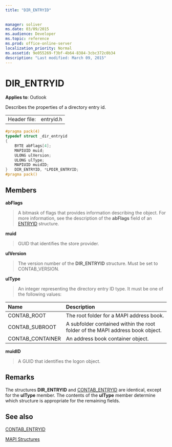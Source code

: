 ```yaml
---
title: "DIR_ENTRYID"
 
 
manager: soliver
ms.date: 03/09/2015
ms.audience: Developer
ms.topic: reference
ms.prod: office-online-server
localization_priority: Normal
ms.assetid: 9e055269-f3bf-4b64-8384-3cbc372c0b34
description: "Last modified: March 09, 2015"
---
```


# DIR_ENTRYID

  
  
**Applies to**: Outlook 
  
Describes the properties of a directory entry id.
  
|||
|:-----|:-----|
|Header file:  <br/> |entryid.h  <br/> |
   
```cpp
#pragma pack(4)
typedef struct _dir_entryid
{
    BYTE abFlags[4]; 
    MAPIUID muid; 
    ULONG ulVersion; 
    ULONG ulType; 
    MAPIUID muidID; 
}   DIR_ENTRYID, *LPDIR_ENTRYID; 
#pragma pack()
```

## Members

 **abFlags**
  
> A bitmask of flags that provides information describing the object. For more information, see the description of the **abFlags** field of an [ENTRYID](entryid.md) structure. 
    
 **muid**
  
> GUID that identifies the store provider.
    
 **ulVersion**
  
> The version number of the **DIR_ENTRYID** structure. Must be set to CONTAB_VERSION. 
    
 **ulType**
  
> An integer representing the directory entry ID type. It must be one of the following values:
    
|**Name**|**Description**|
|:-----|:-----|
|CONTAB_ROOT  <br/> |The root folder for a MAPI address book.  <br/> |
|CONTAB_SUBROOT  <br/> |A subfolder contained within the root folder of the MAPI address book object.  <br/> |
|CONTAB_CONTAINER  <br/> |An address book container object.  <br/> |
   
 **muidID**
  
> A GUID that identifies the logon object.
    
## Remarks

The structures **DIR_ENTRYID** and [CONTAB_ENTRYID](contab_entryid.md) are identical, except for the **ulType** member. The contents of the **ulType** member determine which structure is appropriate for the remaining fields. 
  
## See also



[CONTAB_ENTRYID](contab_entryid.md)


[MAPI Structures](mapi-structures.md)

